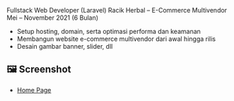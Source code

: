 Fullstack Web Developer (Laravel)
Racik Herbal – E-Commerce Multivendor
Mei – November 2021 (6 Bulan)

* Setup hosting, domain, serta optimasi performa dan keamanan
* Membangun website e-commerce multivendor dari awal hingga rilis
* Desain gambar banner, slider, dll

## 🖼️ Screenshot
* [ Home Page ](./RacikHerbal.jpeg)
